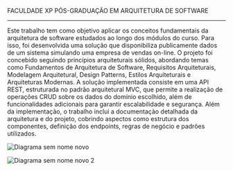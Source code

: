 FACULDADE XP
PÓS-GRADUAÇÃO EM ARQUITETURA DE SOFTWARE
 


-------


Este trabalho tem como objetivo aplicar os conceitos fundamentais da arquitetura de software estudados ao longo dos módulos do curso. Para isso, foi desenvolvida uma solução que disponibiliza publicamente dados de um sistema simulando uma empresa de vendas on-line.
O projeto foi concebido seguindo princípios arquiteturais sólidos, abordando temas como Fundamentos de Arquitetura de Software, Requisitos Arquiteturais, Modelagem Arquitetural, Design Patterns, Estilos Arquiteturais e Arquiteturas Modernas. A solução implementada consiste em uma API REST, estruturada no padrão arquitetural MVC, que permite a realização de operações CRUD sobre os dados do domínio escolhido, além de funcionalidades adicionais para garantir escalabilidade e segurança.
Além da implementação, o trabalho inclui a documentação detalhada da arquitetura e do projeto, cobrindo aspectos como estrutura dos componentes, definição dos endpoints, regras de negócio e padrões utilizados. 

![Diagrama sem nome novo](https://github.com/user-attachments/assets/5fde35c9-9e76-4889-ac05-46358d58ce66)


![Diagrama sem nome novo 2](https://github.com/user-attachments/assets/be501f6d-75d3-4404-a710-373bd5cee71f)

